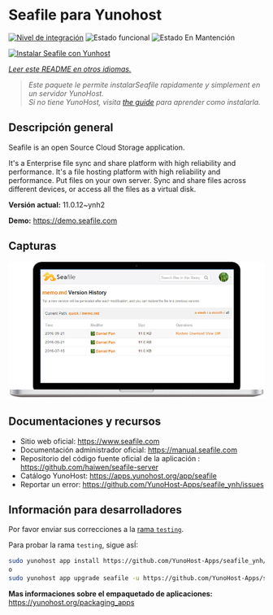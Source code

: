 <!--
Este archivo README esta generado automaticamente<https://github.com/YunoHost/apps/tree/master/tools/readme_generator>
No se debe editar a mano.
-->

# Seafile para Yunohost

[![Nivel de integración](https://dash.yunohost.org/integration/seafile.svg)](https://ci-apps.yunohost.org/ci/apps/seafile/) ![Estado funcional](https://ci-apps.yunohost.org/ci/badges/seafile.status.svg) ![Estado En Mantención](https://ci-apps.yunohost.org/ci/badges/seafile.maintain.svg)

[![Instalar Seafile con Yunhost](https://install-app.yunohost.org/install-with-yunohost.svg)](https://install-app.yunohost.org/?app=seafile)

*[Leer este README en otros idiomas.](./ALL_README.md)*

> *Este paquete le permite instalarSeafile rapidamente y simplement en un servidor YunoHost.*  
> *Si no tiene YunoHost, visita [the guide](https://yunohost.org/install) para aprender como instalarla.*

## Descripción general

Seafile is an open Source Cloud Storage application.

It's a Enterprise file sync and share platform with high reliability and performance. It's a file hosting platform with high reliability and performance. Put files on your own server. Sync and share files across different devices, or access all the files as a virtual disk.


**Versión actual:** 11.0.12~ynh2

**Demo:** <https://demo.seafile.com>

## Capturas

![Captura de Seafile](./doc/screenshots/screenshot.png)

## Documentaciones y recursos

- Sitio web oficial: <https://www.seafile.com>
- Documentación administrador oficial: <https://manual.seafile.com>
- Repositorio del código fuente oficial de la aplicación : <https://github.com/haiwen/seafile-server>
- Catálogo YunoHost: <https://apps.yunohost.org/app/seafile>
- Reportar un error: <https://github.com/YunoHost-Apps/seafile_ynh/issues>

## Información para desarrolladores

Por favor enviar sus correcciones a la [rama `testing`](https://github.com/YunoHost-Apps/seafile_ynh/tree/testing).

Para probar la rama `testing`, sigue asÍ:

```bash
sudo yunohost app install https://github.com/YunoHost-Apps/seafile_ynh/tree/testing --debug
o
sudo yunohost app upgrade seafile -u https://github.com/YunoHost-Apps/seafile_ynh/tree/testing --debug
```

**Mas informaciones sobre el empaquetado de aplicaciones:** <https://yunohost.org/packaging_apps>
